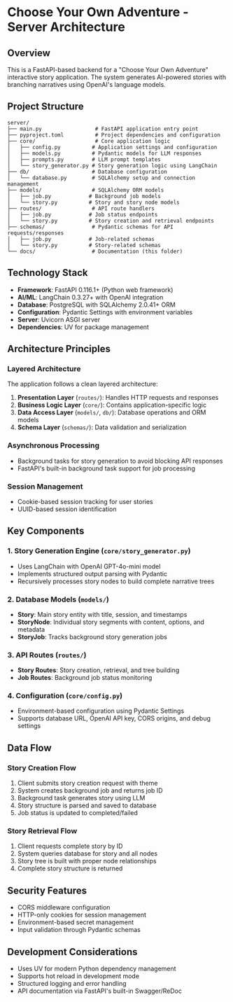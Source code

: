# Choose Your Own Adventure - Server Architecture

## Overview

This is a FastAPI-based backend for a "Choose Your Own Adventure" interactive story application. The system generates AI-powered stories with branching narratives using OpenAI's language models.

## Project Structure

```
server/
├── main.py                 # FastAPI application entry point
├── pyproject.toml          # Project dependencies and configuration
├── core/                   # Core application logic
│   ├── config.py          # Application settings and configuration
│   ├── models.py          # Pydantic models for LLM responses
│   ├── prompts.py         # LLM prompt templates
│   └── story_generator.py # Story generation logic using LangChain
├── db/                    # Database configuration
│   └── database.py        # SQLAlchemy setup and connection management
├── models/                # SQLAlchemy ORM models
│   ├── job.py            # Background job models
│   └── story.py          # Story and story node models
├── routes/                # API route handlers
│   ├── job.py            # Job status endpoints
│   └── story.py          # Story creation and retrieval endpoints
├── schemas/               # Pydantic schemas for API requests/responses
│   ├── job.py            # Job-related schemas
│   └── story.py          # Story-related schemas
└── docs/                  # Documentation (this folder)
```

## Technology Stack

- **Framework**: FastAPI 0.116.1+ (Python web framework)
- **AI/ML**: LangChain 0.3.27+ with OpenAI integration
- **Database**: PostgreSQL with SQLAlchemy 2.0.41+ ORM
- **Configuration**: Pydantic Settings with environment variables
- **Server**: Uvicorn ASGI server
- **Dependencies**: UV for package management

## Architecture Principles

### Layered Architecture
The application follows a clean layered architecture:

1. **Presentation Layer** (`routes/`): Handles HTTP requests and responses
2. **Business Logic Layer** (`core/`): Contains application-specific logic
3. **Data Access Layer** (`models/`, `db/`): Database operations and ORM models
4. **Schema Layer** (`schemas/`): Data validation and serialization

### Asynchronous Processing
- Background tasks for story generation to avoid blocking API responses
- FastAPI's built-in background task support for job processing

### Session Management
- Cookie-based session tracking for user stories
- UUID-based session identification

## Key Components

### 1. Story Generation Engine (`core/story_generator.py`)
- Uses LangChain with OpenAI GPT-4o-mini model
- Implements structured output parsing with Pydantic
- Recursively processes story nodes to build complete narrative trees

### 2. Database Models (`models/`)
- **Story**: Main story entity with title, session, and timestamps
- **StoryNode**: Individual story segments with content, options, and metadata
- **StoryJob**: Tracks background story generation jobs

### 3. API Routes (`routes/`)
- **Story Routes**: Story creation, retrieval, and tree building
- **Job Routes**: Background job status monitoring

### 4. Configuration (`core/config.py`)
- Environment-based configuration using Pydantic Settings
- Supports database URL, OpenAI API key, CORS origins, and debug settings

## Data Flow

### Story Creation Flow
1. Client submits story creation request with theme
2. System creates background job and returns job ID
3. Background task generates story using LLM
4. Story structure is parsed and saved to database
5. Job status is updated to completed/failed

### Story Retrieval Flow
1. Client requests complete story by ID
2. System queries database for story and all nodes
3. Story tree is built with proper node relationships
4. Complete story structure is returned

## Security Features

- CORS middleware configuration
- HTTP-only cookies for session management
- Environment-based secret management
- Input validation through Pydantic schemas

## Development Considerations

- Uses UV for modern Python dependency management
- Supports hot reload in development mode
- Structured logging and error handling
- API documentation via FastAPI's built-in Swagger/ReDoc